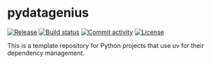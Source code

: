 # pydatagenius

[![Release](https://img.shields.io/github/v/release/rajeshpv/pydatagenius)](https://img.shields.io/github/v/release/rajeshpv/pydatagenius)
[![Build status](https://img.shields.io/github/actions/workflow/status/rajeshpv/pydatagenius/main.yml?branch=main)](https://github.com/rajeshpv/pydatagenius/actions/workflows/main.yml?query=branch%3Amain)
[![Commit activity](https://img.shields.io/github/commit-activity/m/rajeshpv/pydatagenius)](https://img.shields.io/github/commit-activity/m/rajeshpv/pydatagenius)
[![License](https://img.shields.io/github/license/rajeshpv/pydatagenius)](https://img.shields.io/github/license/rajeshpv/pydatagenius)

This is a template repository for Python projects that use uv for their dependency management.
